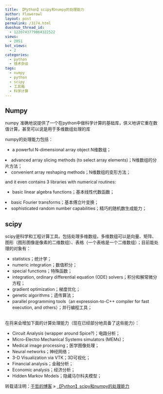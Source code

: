 ```yaml
---
title: 【Python】scipy和numpy的处理能力
author: Flowerowl
layout: post
permalink: /3174.html
duoshuo_thread_id:
  - 1220743779864322522
views:
  - 2051
bot_views:
  - 2
categories:
  - python
  - 技术杂谈
tags:
  - numpy
  - python
  - scipy
  - 工具箱
  - 科学计算
---
```

## <span><span>Numpy</span></span>

<span><span>numpy 准确地说提供了一个在python中做科学计算的基础库，侠义地讲它重在数值计算，甚至可以说是用于多维数组处理的库</span></span>

<span><span>numpy的处理能力包括：<br /></span></span>

*   a powerful N-dimensional array object N维数组；
<li class="gap">
  advanced array slicing methods (to select array elements)；N维数组的分片方法；
</li>
<li class="gap">
  convenient array reshaping methods；N维数组的变形方法；
</li>

<p class="line874">
  and it even contains 3 libraries with numerical routines:
</p>

*   basic linear algebra functions；基本线性代数函数；
<li class="gap">
  basic Fourier transforms；基本傅立叶变换；
</li>
<li class="gap">
  sophisticated random number capabilities；精巧的随机数生成能力；
</li>

## <span><span>scipy</span></span>

<span><span>scipy是科学和工程计算工具。包括处理多维数组，多维数组可以是向量、矩阵、图形（图形图像是像素的二维数组）、表格（一个表格是一个二维数组）；目前能处理的对象有：<br /></span></span>

*   statistics；统计学；
*   numeric integration；数值积分；
*   special functions；特殊函数；
*   integration, ordinary differential equation (ODE) solvers；积分和解常微分方程；
*   gradient optimization；梯度优化；
*   genetic algorithms；遗传算法；
*   parallel programming tools（an expression-to-C++ compiler for fast execution, and others）；并行编程工具；

<span><span><br />在将来会增加下面的计算处理能力（现在已经部分地具备了这些能力）：<br /></span></span>

*   Circuit Analysis (wrapper around Spice?)；电路分析；
*   Micro-Electro Mechanical Systems simulators (MEMs)；
*   Medical image processing；医学图像处理；
*   Neural networks；神经网络；
*   3-D Visualization via VTK；3D可视化；
*   Financial analysis；金融分析；
*   Economic analysis；经济分析；
*   Hidden Markov Models；隐藏马尔科夫模型；

转载请注明：[于哲的博客][1] &raquo; [【Python】scipy和numpy的处理能力][2]

 [1]: http://localhost/wordpress
 [2]: http://localhost/wordpress/3174.html